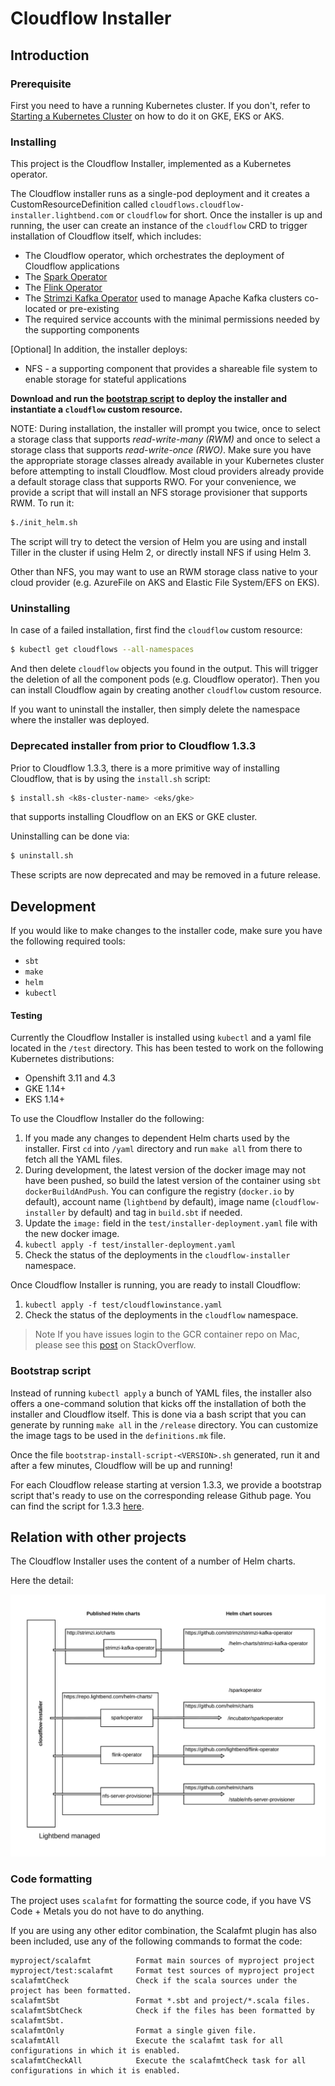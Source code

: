# Cloudflow Installer
## Introduction

### Prerequisite

First you need to have a running Kubernetes cluster. If you don't, refer to [Starting a Kubernetes Cluster](start-cluster.md) on how to do it on GKE, EKS or AKS.

### Installing

This project is the Cloudflow Installer, implemented as a Kubernetes operator.

The Cloudflow installer runs as a single-pod deployment and it creates a CustomResourceDefinition called `cloudflows.cloudflow-installer.lightbend.com` or `cloudflow` for short. Once the installer is up and running, the user can create an instance of the `cloudflow` CRD to trigger installation of Cloudflow itself, which includes:

- The Cloudflow operator, which orchestrates the deployment of Cloudflow applications
- The [Spark Operator](https://github.com/GoogleCloudPlatform/spark-on-k8s-operator)
- The [Flink Operator](https://github.com/lyft/flinkk8soperator)
- The [Strimzi Kafka Operator](https://strimzi.io/) used to manage Apache Kafka clusters co-located or pre-existing
- The required service accounts with the minimal permissions needed by the supporting components

[Optional] In addition, the installer deploys:

- NFS - a supporting component that provides a shareable file system to enable storage for stateful applications

**Download and run the [bootstrap script](https://github.com/lightbend/cloudflow/releases/download/v1.3.3/bootstrap-install-script-1.3.3.sh) to deploy the installer and instantiate a `cloudflow` custom resource.**

NOTE: During installation, the installer will prompt you twice, once to select a storage class that supports *read-write-many (RWM)* and once to select a storage class that supports *read-write-once (RWO)*. Make sure you have the appropriate storage classes already available in your Kubernetes cluster before attempting to install Cloudflow. Most cloud providers already provide a default storage class that supports RWO. For your convenience, we provide a script that will install an NFS storage provisioner that supports RWM. To run it:

```bash
$./init_helm.sh
```

The script will try to detect the version of Helm you are using and install Tiller in the cluster if using Helm 2, or directly install NFS if using Helm 3.

Other than NFS, you may want to use an RWM storage class native to your cloud provider (e.g. AzureFile on AKS and Elastic File System/EFS on EKS).

### Uninstalling

In case of a failed installation, first find the `cloudflow` custom resource:

```bash
$ kubectl get cloudflows --all-namespaces
```

And then delete  `cloudflow` objects you found in the output. This will trigger the deletion of all the component pods (e.g. Cloudflow operator). Then you can install Cloudflow again by creating another `cloudflow` custom resource.

If you want to uninstall the installer, then simply delete the namespace where the installer was deployed.

### Deprecated installer from prior to Cloudflow 1.3.3

Prior to Cloudflow 1.3.3, there is a more primitive way of installing Cloudflow, that is by using the `install.sh` script:

```bash
$ install.sh <k8s-cluster-name> <eks/gke>
```

that supports installing Cloudflow on an EKS or GKE cluster.

Uninstalling can be done via:

```bash
$ uninstall.sh
```

These scripts are now deprecated and may be removed in a future release.

## Development

If you would like to make changes to the installer code, make sure you have the following required tools:

* `sbt`
* `make`
* `helm`
* `kubectl`

#### Testing

Currently the Cloudflow Installer is installed using `kubectl` and a yaml file located in the `/test` directory. This has been tested to work on the following Kubernetes distributions:

- Openshift 3.11 and 4.3
- GKE 1.14+
- EKS 1.14+

To use the Cloudflow Installer do the following:

1. If you made any changes to dependent Helm charts used by the installer. First `cd` into `/yaml` directory and run `make all` from there to fetch all the YAML files.
2. During development, the latest version of the docker image may not have been pushed, so build the latest version of the container using `sbt dockerBuildAndPush`. You can configure the registry (`docker.io` by default), account name (`lightbend` by default), image name (`cloudflow-installer` by default) and tag in `build.sbt` if needed.
3. Update the `image:` field in the `test/installer-deployment.yaml` file with the new docker image.
4. `kubectl apply -f test/installer-deployment.yaml` 
5. Check the status of the deployments in the `cloudflow-installer` namespace.

Once Cloudflow Installer is running, you are ready to install Cloudflow:

1. `kubectl apply -f test/cloudflowinstance.yaml`
2. Check the status of the deployments in the `cloudflow` namespace.

>Note If you have issues login to the GCR container repo on Mac, please see this [post](https://stackoverflow.com/questions/49780218/docker-credential-gcloud-not-in-system-path) on StackOverflow.

### Bootstrap script

Instead of running `kubectl apply` a bunch of YAML files, the installer also offers a one-command solution that kicks off the installation of both the installer and Cloudflow itself. This is done via a bash script that you can generate by running `make all` in the `/release` directory. You can customize the image tags to be used in the `definitions.mk` file.

Once the file `bootstrap-install-script-<VERSION>.sh` generated, run it and after a few minutes, Cloudflow will be up and running!

For each Cloudflow release starting at version 1.3.3, we provide a bootstrap script that's ready to use on the corresponding release Github page. You can find the script for 1.3.3 [here](https://github.com/lightbend/cloudflow/releases/download/v1.3.3/bootstrap-install-script-1.3.3.sh).



## Relation with other projects

The Cloudflow Installer uses the content of a number of Helm charts.

Here the detail:

[![relationship with other projects](doc-images/cloudflow-installer-relationship-with-other-projects.png)](https://www.lucidchart.com/invitations/accept/0a9e1636-03d9-4b66-bb5e-3fe9a281f1e1)

### Code formatting

The project uses `scalafmt` for formatting the source code, if you have VS Code + Metals you do not have to do anything.

If you are using any other editor combination, the Scalafmt plugin has also been included, use any of the following commands to format the code:

    myproject/scalafmt          Format main sources of myproject project
    myproject/test:scalafmt     Format test sources of myproject project
    scalafmtCheck               Check if the scala sources under the project has been formatted.
    scalafmtSbt                 Format *.sbt and project/*.scala files.
    scalafmtSbtCheck            Check if the files has been formatted by scalafmtSbt.
    scalafmtOnly                Format a single given file.
    scalafmtAll                 Execute the scalafmt task for all configurations in which it is enabled.
    scalafmtCheckAll            Execute the scalafmtCheck task for all configurations in which it is enabled.
